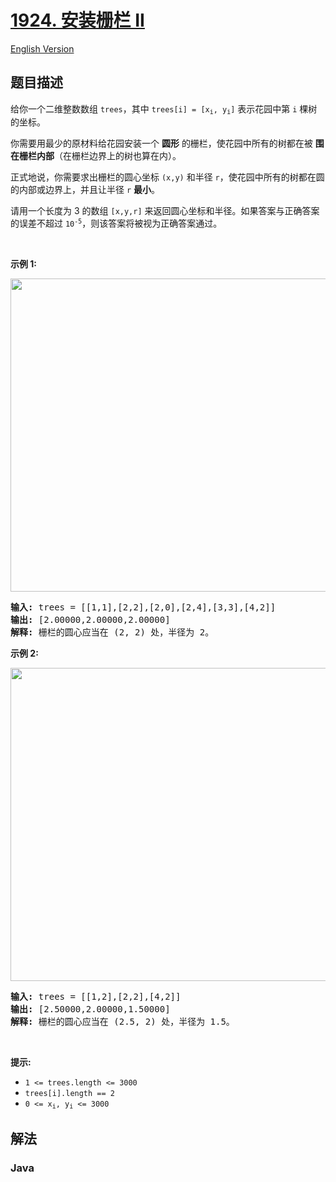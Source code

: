 # [1924. 安装栅栏 II](https://leetcode.cn/problems/erect-the-fence-ii)

[English Version](/solution/1900-1999/1924.Erect%20the%20Fence%20II/README_EN.md)

## 题目描述

<!-- 这里写题目描述 -->

<p>给你一个二维整数数组&nbsp;<code>trees</code>，其中 <code>trees[i] = [x<sub>i</sub>, y<sub>i</sub>]</code> 表示花园中第 <code>i</code> 棵树的坐标。</p>

<p>你需要用最少的原材料给花园安装一个 <strong>圆形</strong> 的栅栏，使花园中所有的树都在被 <strong>围在栅栏内部</strong>（在栅栏边界上的树也算在内）。</p>

<p>正式地说，你需要求出栅栏的圆心坐标 <code>(x,y)</code> 和半径 <code>r</code>，使花园中所有的树都在圆的内部或边界上，并且让半径 <code>r</code> <strong>最小</strong>。</p>

<p>请用一个长度为 3 的数组 <code>[x,y,r]</code> 来返回圆心坐标和半径。如果答案与正确答案的误差不超过&nbsp;<code>10<sup>-5</sup></code>，则该答案将被视为正确答案通过。</p>

<p>&nbsp;</p>

<p><strong>示例 1:</strong></p>

<p><strong><img alt="" src="https://fastly.jsdelivr.net/gh/doocs/leetcode@main/solution/1900-1999/1924.Erect%20the%20Fence%20II/images/trees1.png" style="width: 510px; height: 501px;"></strong></p>

<pre><strong>输入:</strong> trees = [[1,1],[2,2],[2,0],[2,4],[3,3],[4,2]]
<strong>输出:</strong> [2.00000,2.00000,2.00000]
<strong>解释:</strong> 栅栏的圆心应当在 (2, 2) 处，半径为 2。
</pre>

<p><strong>示例 2:</strong></p>

<p><strong><img alt="" src="https://fastly.jsdelivr.net/gh/doocs/leetcode@main/solution/1900-1999/1924.Erect%20the%20Fence%20II/images/trees2.png" style="width: 510px; height: 501px;"></strong></p>

<pre><strong>输入:</strong> trees = [[1,2],[2,2],[4,2]]
<strong>输出:</strong> [2.50000,2.00000,1.50000]
<strong>解释:</strong> 栅栏的圆心应当在 (2.5, 2) 处，半径为 1.5。
</pre>

<p>&nbsp;</p>

<p><strong>提示:</strong></p>

<ul>
	<li><code>1 &lt;= trees.length &lt;= 3000</code></li>
	<li><code>trees[i].length == 2</code></li>
	<li><code>0 &lt;= x<sub>i</sub>, y<sub>i</sub> &lt;= 3000</code></li>
</ul>

## 解法

### **Java**

```java

```
